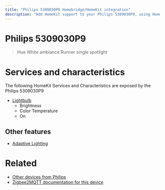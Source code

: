 ```yaml
---
title: "Philips 5309030P9 Homebridge/HomeKit integration"
description: "Add HomeKit support to your Philips 5309030P9, using Homebridge, Zigbee2MQTT and homebridge-z2m."
---
```

<!---
This file has been GENERATED using src/docgen/docgen.ts
DO NOT EDIT THIS FILE MANUALLY!
-->
# Philips 5309030P9
> Hue White ambiance Runner single spotlight


# Services and characteristics
The following HomeKit Services and Characteristics are exposed by
the Philips 5309030P9

* [Lightbulb](../../light.md)
  * Brightness
  * Color Temperature
  * On

## Other features
* [Adaptive Lighting](../../light.md)

# Related
* [Other devices from Philips](../index.md#philips)
* [Zigbee2MQTT documentation for this device](https://www.zigbee2mqtt.io/devices/5309030P9.html)